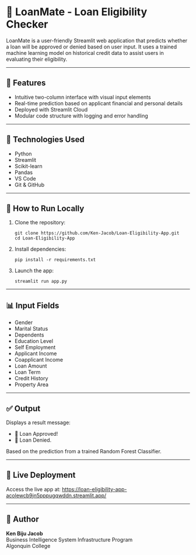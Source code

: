 
# 🏦 LoanMate - Loan Eligibility Checker

LoanMate is a user-friendly Streamlit web application that predicts whether a loan will be approved or denied based on user input. It uses a trained machine learning model on historical credit data to assist users in evaluating their eligibility.

---

## 🚀 Features

- Intuitive two-column interface with visual input elements
- Real-time prediction based on applicant financial and personal details
- Deployed with Streamlit Cloud
- Modular code structure with logging and error handling

---

## 🧠 Technologies Used

- Python
- Streamlit
- Scikit-learn
- Pandas
- VS Code
- Git & GitHub

---

## 🧪 How to Run Locally

1. Clone the repository:
    ```
    git clone https://github.com/Ken-Jacob/Loan-Eligibility-App.git
    cd Loan-Eligibility-App
    ```

2. Install dependencies:
    ```
    pip install -r requirements.txt
    ```

3. Launch the app:
    ```
    streamlit run app.py
    ```

---

## 📊 Input Fields

- Gender
- Marital Status
- Dependents
- Education Level
- Self Employment
- Applicant Income
- Coapplicant Income
- Loan Amount
- Loan Term
- Credit History
- Property Area

---

## ✅ Output

Displays a result message:

- 🎉 Loan Approved!
- 🚫 Loan Denied.

Based on the prediction from a trained Random Forest Classifier.

---

## 📡 Live Deployment

Access the live app at: https://loan-eligibility-app-acolewcb9jn5pppugqwddn.streamlit.app/

---

## 👤 Author

**Ken Biju Jacob**  
Business Intelligence System Infrastructure Program  
Algonquin College 
